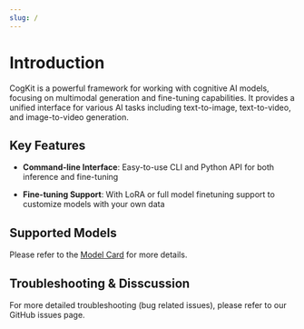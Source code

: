```yaml
---
slug: /
---
```


# Introduction
CogKit is a powerful framework for working with cognitive AI models, focusing on multimodal generation and fine-tuning capabilities. It provides a unified interface for various AI tasks including text-to-image, text-to-video, and image-to-video generation.

<!-- TODO: key features? -->
## Key Features

- **Command-line Interface**: Easy-to-use CLI and Python API for both inference and fine-tuning

- **Fine-tuning Support**: With LoRA or full model finetuning support to customize models with your own data

## Supported Models

Please refer to the [Model Card](./05-Model%20Card.mdx) for more details.

## Troubleshooting & Disscussion

<!-- FIXME: add link to the issues pages -->
For more detailed troubleshooting (bug related issues), please refer to our GitHub issues page.
